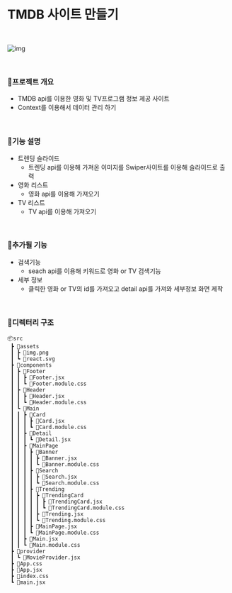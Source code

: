 # TMDB 사이트 만들기

<br />

![img](https://github.com/user-attachments/assets/2fe0a373-ddfd-42d6-802f-58c54b561b20)

<br />

### 📌프로젝트 개요
* TMDB api를 이용한 영화 및 TV프로그램 정보 제공 사이트
* Context를 이용해서 데이터 관리 하기

<br />

### 📌기능 설명
* 트렌딩 슬라이드
  * 트렌딩 api를 이용해 가져온 이미지를 Swiper사이트를 이용해 슬라이드로 출력
* 영화 리스트
  * 영화 api를 이용해 가져오기
* TV 리스트
  * TV api를 이용해 가져오기

<br />

### 📌추가될 기능
* 검색기능
  * seach api를 이용해 키워드로 영화 or TV 검색기능 
* 세부 정보
  * 클릭한 영화 or TV의 id를 가져오고 detail api를 가져와 세부정보 화면 제작

<br />
  
### 📌디렉터리 구조
```
📦src
 ┣ 📂assets
 ┃ ┣ 📜img.png
 ┃ ┗ 📜react.svg
 ┣ 📂components
 ┃ ┣ 📂Footer
 ┃ ┃ ┣ 📜Footer.jsx
 ┃ ┃ ┗ 📜Footer.module.css
 ┃ ┣ 📂Header
 ┃ ┃ ┣ 📜Header.jsx
 ┃ ┃ ┗ 📜Header.module.css
 ┃ ┗ 📂Main
 ┃ ┃ ┣ 📂Card
 ┃ ┃ ┃ ┣ 📜Card.jsx
 ┃ ┃ ┃ ┗ 📜Card.module.css
 ┃ ┃ ┣ 📂Detail
 ┃ ┃ ┃ ┗ 📜Detail.jsx
 ┃ ┃ ┣ 📂MainPage
 ┃ ┃ ┃ ┣ 📂Banner
 ┃ ┃ ┃ ┃ ┣ 📜Banner.jsx
 ┃ ┃ ┃ ┃ ┗ 📜Banner.module.css
 ┃ ┃ ┃ ┣ 📂Search
 ┃ ┃ ┃ ┃ ┣ 📜Search.jsx
 ┃ ┃ ┃ ┃ ┗ 📜Search.module.css
 ┃ ┃ ┃ ┣ 📂Trending
 ┃ ┃ ┃ ┃ ┣ 📂TrendingCard
 ┃ ┃ ┃ ┃ ┃ ┣ 📜TrendingCard.jsx
 ┃ ┃ ┃ ┃ ┃ ┗ 📜TrendingCard.module.css
 ┃ ┃ ┃ ┃ ┣ 📜Trending.jsx
 ┃ ┃ ┃ ┃ ┗ 📜Trending.module.css
 ┃ ┃ ┃ ┣ 📜MainPage.jsx
 ┃ ┃ ┃ ┗ 📜MainPage.module.css
 ┃ ┃ ┣ 📜Main.jsx
 ┃ ┃ ┗ 📜Main.module.css
 ┣ 📂provider
 ┃ ┗ 📜MovieProvider.jsx
 ┣ 📜App.css
 ┣ 📜App.jsx
 ┣ 📜index.css
 ┗ 📜main.jsx
```
